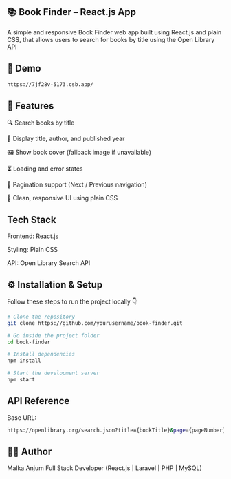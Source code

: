 📚 Book Finder – React.js App
--

A simple and responsive Book Finder web app built using React.js and plain CSS, that allows users to search for books by title using the Open Library API


🚀 Demo
--
```bash
https://7jf28v-5173.csb.app/
```

🧠 Features
--

🔍 Search books by title

📖 Display title, author, and published year

🖼️ Show book cover (fallback image if unavailable)

⏳ Loading and error states

📄 Pagination support (Next / Previous navigation)

🎨 Clean, responsive UI using plain CSS

Tech Stack
--

Frontend: React.js

Styling: Plain CSS

API: Open Library Search API

⚙️ Installation & Setup
--

Follow these steps to run the project locally 👇
```bash
# Clone the repository
git clone https://github.com/yourusername/book-finder.git

# Go inside the project folder
cd book-finder

# Install dependencies
npm install

# Start the development server
npm start
```

API Reference
--

Base URL:
```bash
https://openlibrary.org/search.json?title={bookTitle}&page={pageNumber}
```

🧑‍💻 Author
--
Malka Anjum
Full Stack Developer (React.js | Laravel | PHP | MySQL)

